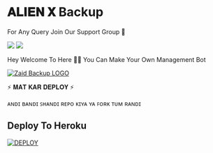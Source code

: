 # 𝐀𝐋𝐈𝐄𝐍 𝐗 Backup

For Any Query Join Our Support Group 👥

<a href="https://t.me/ALIEN_ROBOT"><img src="https://img.shields.io/badge/Join-Telegram%20Channel-red.svg?logo=Telegram"></a>
<a href="https://t.me/ALIEN_X_SUPPORT"><img src="https://img.shields.io/badge/Join-Telegram%20Group-blue.svg?logo=telegram"></a>


Hey Welcome To Here 💫💫 You Can Make Your Own Management Bot


[![Zaid Backup LOGO](https://telegra.ph/file/e7e1e2d563432071ae730.jpg)](https://t.me/ALIEN_X_SUPPORT )

⚡️ 𝐌𝐀𝐓 𝐊𝐀𝐑 𝐃𝐄𝐏𝐋𝐎𝐘 ⚡️

ᴀɴᴅɪ ʙᴀɴᴅɪ ꜱʜᴀɴᴅɪ ʀᴇᴘᴏ ᴋɪʏᴀ ʏᴀ ꜰᴏʀᴋ ᴛᴜᴍ ʀᴀɴᴅɪ 

## Deploy To Heroku
[![DEPLOY](https://www.herokucdn.com/deploy/button.svg)](https://heroku.com/deploy?template=https://github.com/mukund123456/Zaid-Robot)
